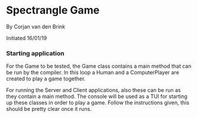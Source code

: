 # Spectrangle Game
By Corjan van den Brink

Initiated 16/01/19

### Starting application
For the Game to be tested, the Game class contains a main method that can be run by the compiler. In this loop a Human and a ComputerPlayer are created to play a game together.

For running the Server and Client applications, also these can be run as they contain a main method. The console will be used as a TUI for starting up these classes in order to play a game. Follow the instructions given, this should be pretty clear once it runs.